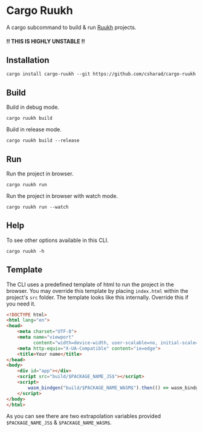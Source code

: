 # Cargo Ruukh

A cargo subcommand to build & run [Ruukh](https://github.com/csharad/ruukh)
projects.

#### !! THIS IS HIGHLY UNSTABLE !!

## Installation

```shell
cargo install cargo-ruukh --git https://github.com/csharad/cargo-ruukh
```

## Build

Build in debug mode.
```shell
cargo ruukh build 
```

Build in release mode.
```shell
cargo ruukh build --release 
```

## Run

Run the project in browser.
```shell
cargo ruukh run
```

Run the project in browser with watch mode.
```shell
cargo ruukh run --watch
```

## Help

To see other options available in this CLI.
```shell
cargo ruukh -h
```

## Template

The CLI uses a predefined template of html to run the project in the browser.
You may override this template by placing `index.html` within the project's 
`src` folder.
The template looks like this internally. Override this if you need it.

```html
<!DOCTYPE html>
<html lang="en">
<head>
    <meta charset="UTF-8">
    <meta name="viewport"
          content="width=device-width, user-scalable=no, initial-scale=1.0, maximum-scale=1.0, minimum-scale=1.0">
    <meta http-equiv="X-UA-Compatible" content="ie=edge">
    <title>Your name</title>
</head>
<body>
    <div id="app"></div>
    <script src="build/$PACKAGE_NAME_JS$"></script>
    <script>
        wasm_bindgen("build/$PACKAGE_NAME_WASM$").then(() => wasm_bindgen.run());
    </script>
</body>
</html>
```

As you can see there are two extrapolation variables provided `$PACKAGE_NAME_JS$` & 
`$PACKAGE_NAME_WASM$`.
